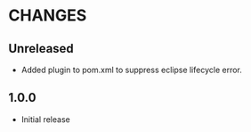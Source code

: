 CHANGES
=======

Unreleased
----------

* Added plugin to pom.xml to suppress eclipse lifecycle error.

1.0.0
-----

* Initial release